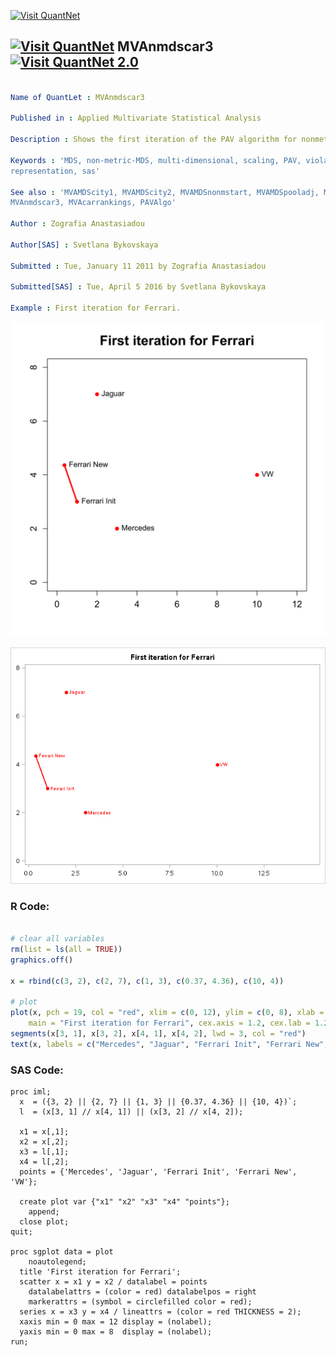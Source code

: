 
[<img src="https://github.com/QuantLet/Styleguide-and-FAQ/blob/master/pictures/banner.png" width="880" alt="Visit QuantNet">](http://quantlet.de/index.php?p=info)

## [<img src="https://github.com/QuantLet/Styleguide-and-Validation-procedure/blob/master/pictures/qloqo.png" alt="Visit QuantNet">](http://quantlet.de/) **MVAnmdscar3** [<img src="https://github.com/QuantLet/Styleguide-and-Validation-procedure/blob/master/pictures/QN2.png" width="60" alt="Visit QuantNet 2.0">](http://quantlet.de/d3/ia)

```yaml

Name of QuantLet : MVAnmdscar3

Published in : Applied Multivariate Statistical Analysis

Description : Shows the first iteration of the PAV algorithm for nonmetric MDS for car marks data.

Keywords : 'MDS, non-metric-MDS, multi-dimensional, scaling, PAV, violators, plot, graphical
representation, sas'

See also : 'MVAMDScity1, MVAMDScity2, MVAMDSnonmstart, MVAMDSpooladj, MVAmdscarm, MVAnmdscar2,
MVAnmdscar3, MVAcarrankings, PAVAlgo'

Author : Zografia Anastasiadou

Author[SAS] : Svetlana Bykovskaya

Submitted : Tue, January 11 2011 by Zografia Anastasiadou

Submitted[SAS] : Tue, April 5 2016 by Svetlana Bykovskaya

Example : First iteration for Ferrari.

```

![Picture1](MVAnmdscar3.png)

![Picture2](MVAnmdscar3_sas.png)


### R Code:
```r

# clear all variables
rm(list = ls(all = TRUE))
graphics.off()

x = rbind(c(3, 2), c(2, 7), c(1, 3), c(0.37, 4.36), c(10, 4))

# plot
plot(x, pch = 19, col = "red", xlim = c(0, 12), ylim = c(0, 8), xlab = "", ylab = "", 
    main = "First iteration for Ferrari", cex.axis = 1.2, cex.lab = 1.2, cex.main = 1.8)
segments(x[3, 1], x[3, 2], x[4, 1], x[4, 2], lwd = 3, col = "red")
text(x, labels = c("Mercedes", "Jaguar", "Ferrari Init", "Ferrari New", "VW"), pos = 4) 

```

### SAS Code:
```sas
proc iml;
  x  = ({3, 2} || {2, 7} || {1, 3} || {0.37, 4.36} || {10, 4})`;
  l  = (x[3, 1] // x[4, 1]) || (x[3, 2] // x[4, 2]);
  
  x1 = x[,1];
  x2 = x[,2];
  x3 = l[,1];
  x4 = l[,2];
  points = {'Mercedes', 'Jaguar', 'Ferrari Init', 'Ferrari New', 'VW'};
  
  create plot var {"x1" "x2" "x3" "x4" "points"};
    append;
  close plot;
quit;

proc sgplot data = plot
    noautolegend;
  title 'First iteration for Ferrari';
  scatter x = x1 y = x2 / datalabel = points 
    datalabelattrs = (color = red) datalabelpos = right
    markerattrs = (symbol = circlefilled color = red);
  series x = x3 y = x4 / lineattrs = (color = red THICKNESS = 2);
  xaxis min = 0 max = 12 display = (nolabel);
  yaxis min = 0 max = 8  display = (nolabel); 
run;


```
